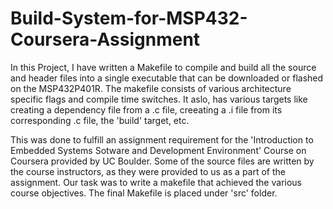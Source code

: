 # Build-System-for-MSP432-Coursera-Assignment

In this Project, I have written a Makefile to compile and build all the source and header files into a single executable that can be downloaded or flashed on the MSP432P401R. The makefile consists of various architecture specific flags and compile time switches. It aslo, has various targets like creating a dependency file from a .c file, creeating a .i file from its corresponding .c file, the 'build' target, etc.

This was done to fulfill an assignment requirement for the 'Introduction to Embedded Systems Sotware and Development Environment' Course on Coursera provided by UC Boulder. Some of the source files are written by the course instructors, as they were provided to us as a part of the assignment. Our task was to write a makefile that achieved the various course objectives. The final Makefile is placed under 'src' folder.
